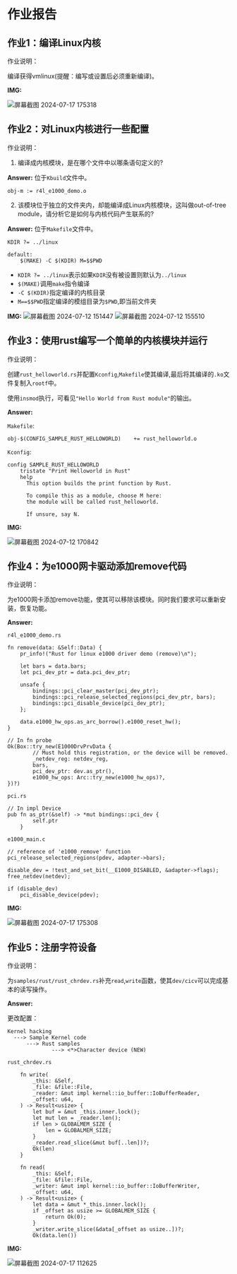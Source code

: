 # 作业报告

## 作业1：编译Linux内核

作业说明：

编译获得vmlinux(提醒：编写或设置后必须重新编译)。

**IMG:**

![屏幕截图 2024-07-17 175318](https://github.com/user-attachments/assets/0947c17d-c654-4f35-aa0d-61782e571907)

## 作业2：对Linux内核进行一些配置

作业说明：

1. 编译成内核模块，是在哪个文件中以哪条语句定义的?

**Answer:** 位于`Kbuild`文件中。
```
obj-m := r4l_e1000_demo.o
```

2. 该模块位于独立的文件夹内，却能编译成Linux内核模块，这叫做out-of-tree module，请分析它是如何与内核代码产生联系的?

**Answer:** 位于`Makefile`文件中。
```
KDIR ?= ../linux

default:
	$(MAKE) -C $(KDIR) M=$$PWD
```

- `KDIR ?= ../linux`表示如果`KDIR`没有被设置则默认为`../linux`
- `$(MAKE)`调用`make`指令编译
- `-C $(KDIR)`指定编译的内核目录
- `M==$$PWD`指定编译的模组目录为`$PWD`,即当前文件夹

**IMG:**
![屏幕截图 2024-07-12 151447](https://github.com/user-attachments/assets/e0b3dec8-dbd5-4ad4-b510-efd1988bdf88)
![屏幕截图 2024-07-12 155510](https://github.com/user-attachments/assets/0c97467f-894e-48d2-8a0f-bbdf1715c10c)

## 作业3：使用rust编写一个简单的内核模块并运行

作业说明：

创建`rust_helloworld.rs`并配置`Kconfig`,`Makefile`使其编译,最后将其编译的`.ko`文件复制入`rootf`中。

使用`insmod`执行，可看见`"Hello World from Rust module"`的输出。

**Answer:**

`Makefile`:
```
obj-$(CONFIG_SAMPLE_RUST_HELLOWORLD)	+= rust_helloworld.o
```

`Kconfig`:
```
config SAMPLE_RUST_HELLOWORLD
	tristate "Print Helloworld in Rust"
	help
	  This option builds the print function by Rust.

	  To compile this as a module, choose M here:
	  the module will be called rust_helloworld.

	  If unsure, say N.
```

**IMG:**

![屏幕截图 2024-07-12 170842](https://github.com/user-attachments/assets/aab7c0a2-0147-463a-bd10-1b0c17bf1fa0)

## 作业4：为e1000网卡驱动添加remove代码

作业说明：

为e1000网卡添加remove功能，使其可以移除该模块。同时我们要求可以重新安装，恢复功能。

**Answer:**

`r4l_e1000_demo.rs`

    fn remove(data: &Self::Data) {
        pr_info!("Rust for linux e1000 driver demo (remove)\n");

        let bars = data.bars;
        let pci_dev_ptr = data.pci_dev_ptr;

        unsafe {
            bindings::pci_clear_master(pci_dev_ptr);
            bindings::pci_release_selected_regions(pci_dev_ptr, bars);
            bindings::pci_disable_device(pci_dev_ptr);
        };

        data.e1000_hw_ops.as_arc_borrow().e1000_reset_hw();
    }

	// In fn probe
	Ok(Box::try_new(E1000DrvPrvData {
            // Must hold this registration, or the device will be removed.
            _netdev_reg: netdev_reg,
            bars,
            pci_dev_ptr: dev.as_ptr(),
            e1000_hw_ops: Arc::try_new(e1000_hw_ops)?,
	})?)

`pci.rs`

	// In impl Device
	pub fn as_ptr(&self) -> *mut bindings::pci_dev {
            self.ptr
    	}

`e1000_main.c`

	// reference of 'e1000_remove' function
	pci_release_selected_regions(pdev, adapter->bars);

	disable_dev = !test_and_set_bit(__E1000_DISABLED, &adapter->flags);
	free_netdev(netdev);

	if (disable_dev)
		pci_disable_device(pdev);

  
**IMG:**

![屏幕截图 2024-07-17 175308](https://github.com/user-attachments/assets/f4902afe-1d2d-4bab-ba7d-af08889e26df)

## 作业5：注册字符设备

作业说明：

为`samples/rust/rust_chrdev.rs`补充`read`,`write`函数，使其`dev/cicv`可以完成基本的读写操作。

**Answer:**

更改配置：

```
Kernel hacking
  ---> Sample Kernel code
      ---> Rust samples
              ---> <*>Character device (NEW)
```

`rust_chrdev.rs`

```
    fn write(
        _this: &Self,
        _file: &file::File,
        _reader: &mut impl kernel::io_buffer::IoBufferReader,
        _offset: u64,
    ) -> Result<usize> {
        let buf = &mut _this.inner.lock();
        let mut len = _reader.len();
        if len > GLOBALMEM_SIZE {
            len = GLOBALMEM_SIZE;
        }
        _reader.read_slice(&mut buf[..len])?;
        Ok(len)
    }

    fn read(
        _this: &Self,
        _file: &file::File,
        _writer: &mut impl kernel::io_buffer::IoBufferWriter,
        _offset: u64,
    ) -> Result<usize> {
        let data = &mut *_this.inner.lock();
        if _offset as usize >= GLOBALMEM_SIZE {
            return Ok(0);
        }
        _writer.write_slice(&data[_offset as usize..])?;
        Ok(data.len())
```

**IMG:**

![屏幕截图 2024-07-17 112625](https://github.com/user-attachments/assets/ff004826-90ff-4264-977a-a1c78703f3b5)








